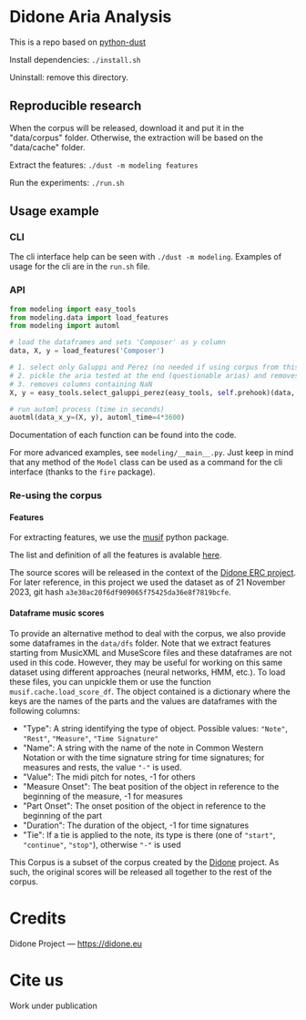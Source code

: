 # Didone Aria Analysis

This is a repo based on [python-dust](https://github.com/00sapo/python-dust)

Install dependencies: `./install.sh`

Uninstall: remove this directory.

## Reproducible research

When the corpus will be released, download it and put it in the "data/corpus" folder.
Otherwise, the extraction will be based on the "data/cache" folder.

Extract the features: `./dust -m modeling features`

Run the experiments: `./run.sh`

## Usage example

### CLI

The cli interface help can be seen with `./dust -m modeling`. Examples of usage for the
cli are in the `run.sh` file.

### API

```python
from modeling import easy_tools
from modeling.data import load_features
from modeling import automl

# load the dataframes and sets 'Composer' as y column
data, X, y = load_features('Composer')

# 1. select only Galuppi and Perez (no needed if using corpus from this repo)
# 2. pickle the aria tested at the end (questionable arias) and removes them
# 3. removes columns containing NaN
X, y = easy_tools.select_galuppi_perez(easy_tools, self.prehook)(data, X, y)

# run automl process (time in seconds)
auotml(data_x_y=(X, y), automl_time=4*3600)
```

Documentation of each function can be found into the code.

For more advanced examples, see `modeling/__main__.py`. Just keep in mind that any
method of the `Model` class can be used as a command for the cli interface (thanks to
the `fire` package).

### Re-using the corpus

#### Features

For extracting features, we use the [musif](https://musif.didone.eu) python package.

The list and definition of all the features is avalable [here](https://musif.didone.eu/Feature_definition.html).

The source scores will be released in the context of the [Didone ERC
project](https://didone.eu). For later reference, in this project we used the dataset as
of 21 November 2023, git hash `a3e30ac20f6df909065f75425da36e8f7819bcfe`.

#### Dataframe music scores

To provide an alternative method to deal with the corpus, we also provide some dataframes in
the `data/dfs` folder. Note that we extract features starting from MusicXML and
MuseScore files and these dataframes are not used in this code. However, they may be
useful for working on this same dataset using different approaches (neural networks,
HMM, etc.). To load these files, you can unpickle them or
use the function `musif.cache.load_score_df`. The object contained is a dictionary where
the keys are the names of the parts and the values are dataframes with the following
columns:

- "Type": A string identifying the type of object. Possible values: `"Note"`,
  `"Rest"`, `"Measure"`, `"Time Signature"`
- "Name": A string with the name of the note in Common Western Notation or with
  the time signature string for time signatures; for measures and rests, the value
  `"-"` is used.
- "Value": The midi pitch for notes, -1 for others
- "Measure Onset": The beat position of the object in reference to the beginning
  of the measure, -1 for measures
- "Part Onset": The onset position of the object in reference to the beginning
  of the part
- "Duration": The duration of the object, -1 for time signatures
- "Tie": If a tie is applied to the note, its type is there (one of `"start"`,
  `"continue"`, `"stop"`), otherwise `"-"` is used

This Corpus is a subset of the corpus created by the [Didone](https://didone.eu)
project. As such, the original scores will be released all together to the rest of the corpus.

# Credits

Didone Project — https://didone.eu

# Cite us

Work under publication
